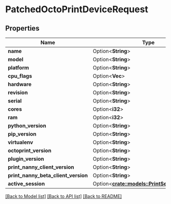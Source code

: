# PatchedOctoPrintDeviceRequest

## Properties

Name | Type | Description | Notes
------------ | ------------- | ------------- | -------------
**name** | Option<**String**> |  | [optional]
**model** | Option<**String**> |  | [optional]
**platform** | Option<**String**> |  | [optional]
**cpu_flags** | Option<**Vec<String>**> |  | [optional]
**hardware** | Option<**String**> |  | [optional]
**revision** | Option<**String**> |  | [optional]
**serial** | Option<**String**> |  | [optional]
**cores** | Option<**i32**> |  | [optional]
**ram** | Option<**i32**> |  | [optional]
**python_version** | Option<**String**> |  | [optional]
**pip_version** | Option<**String**> |  | [optional]
**virtualenv** | Option<**String**> |  | [optional]
**octoprint_version** | Option<**String**> |  | [optional]
**plugin_version** | Option<**String**> |  | [optional]
**print_nanny_client_version** | Option<**String**> |  | [optional]
**print_nanny_beta_client_version** | Option<**String**> |  | [optional]
**active_session** | Option<[**crate::models::PrintSessionRequest**](PrintSessionRequest.md)> |  | [optional]

[[Back to Model list]](../README.md#documentation-for-models) [[Back to API list]](../README.md#documentation-for-api-endpoints) [[Back to README]](../README.md)


